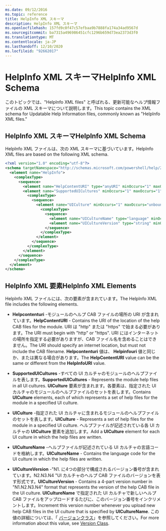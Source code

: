 ```yaml
---
ms.date: 09/12/2016
ms.topic: reference
title: HelpInfo XML スキーマ
description: HelpInfo XML スキーマ
ms.openlocfilehash: 157fd9c0f47c57efbaa9b7888fa174a34ad9567d
ms.sourcegitcommit: ba7315a496986451cfc1296b659d73ea2373d3f0
ms.translationtype: MT
ms.contentlocale: ja-JP
ms.lasthandoff: 12/10/2020
ms.locfileid: "92662017"
---
```

# <a name="helpinfo-xml-schema"></a><span data-ttu-id="b9151-103">HelpInfo XML スキーマ</span><span class="sxs-lookup"><span data-stu-id="b9151-103">HelpInfo XML Schema</span></span>

<span data-ttu-id="b9151-104">このトピックでは、"HelpInfo XML files" と呼ばれる、更新可能なヘルプ情報ファイルの XML スキーマについて説明します。</span><span class="sxs-lookup"><span data-stu-id="b9151-104">This topic contains the XML schema for Updatable Help Information files, commonly known as "HelpInfo XML files."</span></span>

## <a name="helpinfo-xml-schema"></a><span data-ttu-id="b9151-105">HelpInfo XML スキーマ</span><span class="sxs-lookup"><span data-stu-id="b9151-105">HelpInfo XML Schema</span></span>

<span data-ttu-id="b9151-106">HelpInfo XML ファイルは、次の XML スキーマに基づいています。</span><span class="sxs-lookup"><span data-stu-id="b9151-106">HelpInfo XML files are based on the following XML schema.</span></span>

```xml
<?xml version="1.0" encoding="utf-8"?>
<schema targetNamespace="http://schemas.microsoft.com/powershell/help/2010/05" xmlns="http://www.w3.org/2001/XMLSchema">
  <element name="HelpInfo">
    <complexType>
      <sequence>
        <element name="HelpContentURI" type="anyURI" minOccurs="1" maxOccurs="1" />
        <element name="SupportedUICultures" minOccurs="1" maxOccurs="1">
          <complexType>
            <sequence>
              <element name="UICulture" minOccurs="1" maxOccurs="unbounded">
                <complexType>
                  <sequence>
                    <element name="UICultureName" type="language" minOccurs="1" maxOccurs="1" />
                    <element name="UICultureVersion" type="string" minOccurs="1" maxOccurs="1" />
                  </sequence>
                </complexType>
              </element>
            </sequence>
          </complexType>
        </element>
      </sequence>
    </complexType>
  </element>
</schema>
```

## <a name="helpinfo-xml-elements"></a><span data-ttu-id="b9151-107">HelpInfo XML 要素</span><span class="sxs-lookup"><span data-stu-id="b9151-107">HelpInfo XML Elements</span></span>

<span data-ttu-id="b9151-108">HelpInfo XML ファイルには、次の要素が含まれています。</span><span class="sxs-lookup"><span data-stu-id="b9151-108">The HelpInfo XML file includes the following elements.</span></span>

- <span data-ttu-id="b9151-109">**Helpcontenturi** -モジュールのヘルプ CAB ファイルの場所の URI が含まれています。</span><span class="sxs-lookup"><span data-stu-id="b9151-109">**HelpContentURI** - Contains the URI of the location of the help CAB files for the module.</span></span> <span data-ttu-id="b9151-110">URI は "http" または "https" で始まる必要があります。</span><span class="sxs-lookup"><span data-stu-id="b9151-110">The URI must begin with "http" or "https".</span></span> <span data-ttu-id="b9151-111">URI にはインターネットの場所を指定する必要がありますが、CAB ファイル名を含めることはできません。</span><span class="sxs-lookup"><span data-stu-id="b9151-111">The URI should specify an internet location, but must not include the CAB filename.</span></span> <span data-ttu-id="b9151-112">**Helpcontenturi** 値は、 **Helpinfouri** 値と同じか、または異なる場合があります。</span><span class="sxs-lookup"><span data-stu-id="b9151-112">The **HelpContentURI** value can be the same or different from the **HelpInfoURI** value.</span></span>

- <span data-ttu-id="b9151-113">**SupportedUICultures** -すべての UI カルチャのモジュールのヘルプファイルを表します。</span><span class="sxs-lookup"><span data-stu-id="b9151-113">**SupportedUICultures** - Represents the module help files in all UI cultures.</span></span> <span data-ttu-id="b9151-114">**UICulture** 要素が含まれます。各要素は、指定された UI カルチャのモジュールのヘルプファイルのセットを表します。</span><span class="sxs-lookup"><span data-stu-id="b9151-114">Contains **UICulture** elements, each of which represents a set of help files for the module in a specified UI culture.</span></span>

- <span data-ttu-id="b9151-115">**UICulture** -指定された UI カルチャに含まれるモジュールのヘルプファイルのセットを表します。</span><span class="sxs-lookup"><span data-stu-id="b9151-115">**UICulture** - Represents a set of help files for the module in a specified UI culture.</span></span> <span data-ttu-id="b9151-116">ヘルプファイルが記述されている各 UI カルチャの **UICulture** 要素を追加します。</span><span class="sxs-lookup"><span data-stu-id="b9151-116">Add a **UICulture** element for each UI culture in which the help files are written.</span></span>

- <span data-ttu-id="b9151-117">**UICultureName** -ヘルプファイルが記述されている UI カルチャの言語コードを格納します。</span><span class="sxs-lookup"><span data-stu-id="b9151-117">**UICultureName** - Contains the language code for the UI culture in which the help files are written.</span></span>

- <span data-ttu-id="b9151-118">**UICultureVersion** -"N1. に4つの部分で構成されるバージョン番号が含まれています。N2.N3.N4 "UI カルチャのヘルプ CAB ファイルのバージョンを表す形式です。</span><span class="sxs-lookup"><span data-stu-id="b9151-118">**UICultureVersion** - Contains a 4-part version number in "N1.N2.N3.N4" format that represents the version of the help CAB file in the UI culture.</span></span> <span data-ttu-id="b9151-119">**UICultureName** で指定された UI カルチャで新しいヘルプ CAB ファイルをアップロードするたびに、このバージョン番号をインクリメントします。</span><span class="sxs-lookup"><span data-stu-id="b9151-119">Increment this version number whenever you upload new help CAB files in the UI culture that is specified by **UICultureName**.</span></span> <span data-ttu-id="b9151-120">この値の詳細については、「 [バージョンクラス](/dotnet/api/system.version)」を参照してください。</span><span class="sxs-lookup"><span data-stu-id="b9151-120">For more information about this value, see [Version Class](/dotnet/api/system.version).</span></span>
